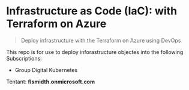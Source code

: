 # Infrastructure as Code (IaC): with Terraform on Azure

> Deploy infrastructure with the Terraform on Azure using DevOps

This repo is for use to deploy inforastructure objectes into the following Subscriptions:

- Group Digital Kubernetes

Tentant: **flsmidth.onmicrosoft.com**
